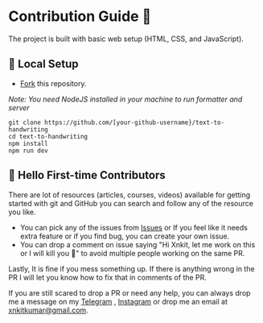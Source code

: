 # Contribution Guide 🌻

The project is built with basic web setup (HTML, CSS, and JavaScript).

## 🐨 Local Setup

- [Fork](https://github.com/xnkit/text-to-handwriting/fork) this repository.

*Note: You need NodeJS installed in your machine to run formatter and server*

```
git clone https://github.com/[your-github-username}/text-to-handwriting
cd text-to-handwriting
npm install
npm run dev
```

## 🤗 Hello First-time Contributors

There are lot of resources (articles, courses, videos) available for getting started with git and GitHub you can search and follow any of the resource you like.

- You can pick any of the issues from [Issues](https://github.com/xnkit/text-to-handwriting/issues) or If you feel like it needs extra feature or if you find bug, you can create your own issue.
- You can drop a comment on issue saying "Hi Xnkit, let me work on this or I will kill you 🔪" to avoid multiple people working on the same PR.

Lastly, It is fine if you mess something up. If there is anything wrong in the PR I will let you know how to fix that in comments of the PR.

If you are still scared to drop a PR or need any help, you can always drop me a message on my [Telegram](https://t.me/xnkitkumar) , [Instagram](https://instagram.com/xnkit_k) or drop me an email at xnkitkumar@gmail.com.
